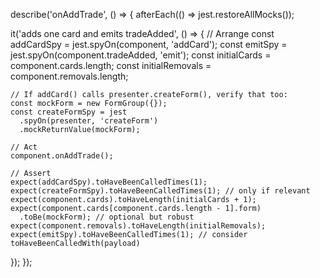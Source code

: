 describe('onAddTrade', () => {
  afterEach(() => jest.restoreAllMocks());

  it('adds one card and emits tradeAdded', () => {
    // Arrange
    const addCardSpy = jest.spyOn(component, 'addCard');
    const emitSpy = jest.spyOn(component.tradeAdded, 'emit');
    const initialCards = component.cards.length;
    const initialRemovals = component.removals.length;

    // If addCard() calls presenter.createForm(), verify that too:
    const mockForm = new FormGroup({});
    const createFormSpy = jest
      .spyOn(presenter, 'createForm')
      .mockReturnValue(mockForm);

    // Act
    component.onAddTrade();

    // Assert
    expect(addCardSpy).toHaveBeenCalledTimes(1);
    expect(createFormSpy).toHaveBeenCalledTimes(1); // only if relevant
    expect(component.cards).toHaveLength(initialCards + 1);
    expect(component.cards[component.cards.length - 1].form)
      .toBe(mockForm); // optional but robust
    expect(component.removals).toHaveLength(initialRemovals);
    expect(emitSpy).toHaveBeenCalledTimes(1); // consider toHaveBeenCalledWith(payload)
  });
});